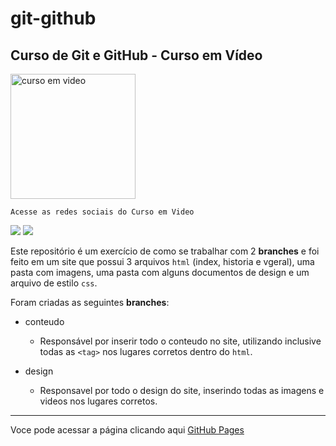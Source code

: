 # git-github
 ## Curso de Git e GitHub - Curso em Vídeo
 <a href="https://www.cursoemvideo.com/" target="_blank"><img src="https://user-images.githubusercontent.com/81307784/143489415-8bd6aa57-cdfa-4e45-b911-3baeeca238b8.png" alt="curso em video" width="200"></a> 
 
    
    Acesse as redes sociais do Curso em Video
<a href="https://www.instagram.com/cursoemvideo/?hl=pt-br" target="_blank"><img src="https://img.shields.io/badge/-Instagram-%23E4405F?style=for-the-badge&logo=instagram&logoColor=white" target="_blank"></a>
<a href="https://www.youtube.com/c/CursoemV%C3%ADdeo" target="_blank"><img src="https://img.shields.io/badge/YouTube-FF0000?style=for-the-badge&logo=youtube&logoColor=white" target="_blank"></a>


    
    
 Este repositório é um exercício de como se trabalhar com 2 **branches** e foi feito em um site que possui 3 arquivos `html` (index, historia e vgeral), uma pasta com imagens, uma pasta com alguns documentos de design e um arquivo de estilo `css`.
 
 Foram criadas as seguintes **branches**:
 * conteudo
    * Responsável por inserir todo o conteudo no site, utilizando inclusive todas as `<tag>` nos lugares corretos dentro do `html`. 

* design
   * Responsavel por todo o design do site, inserindo todas as imagens e videos nos lugares corretos. 

***
Voce pode acessar a página clicando aqui <a href="https://marioarl.github.io/git-github/" target="_blank">GitHub Pages</a>


 
   




